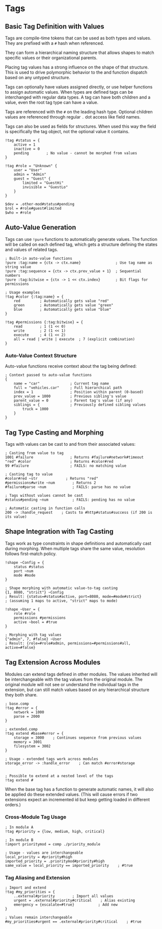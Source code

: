 # Tags

## Basic Tag Definition with Values

Tags are compile-time tokens that can be used as both types and values. They are
prefixed with a `#` hash when referenced.

They can form a hierarchical naming structure that allows shapes to match
specific values or their organizational parents.

Placing tag values has a strong influence on the shape of that structure. This
is used to drive polymorphic behavior to the and function dispatch based on any
untyped structure.

Tags can optionally have values assigned directly, or use helper functions to
assign automatic values. When types are defined tags can be interchanged with
regular data types. A tag can have both children and a value, even the root tag
type can have a value.

Tags are referenced with the `#` on the leading hash type. Optional children
values are referenced through regular `.` dot access like field names.

Tags can also be used as fields for structures. When used this way the field is
specifically the tag object, not the optional value it contains.

```comp
!tag #status = {
    active = 1
    inactive = 0  
    pending        ; No value - cannot be morphed from values
}

!tag #role = "Unknown" {
    user = "User"
    admin = "Admin"
    guest = "Guest" {
        limited = "GuestHi"
        invisible = "GuestLo"
    }
}

$dev = .other-mod#status#pending
$rol = #role#guest#limited
$who = #role

```

## Auto-Value Generation

Tags can use `!pure` functions to automatically generate values. The function
will be called on each defined tag, which gets a structure defining the states
and values of related tags.

```comp
; Built-in auto-value functions
!pure :tag:name = {ctx -> ctx.name}                ; Use tag name as string value
!pure :tag:sequence = {ctx -> ctx.prev_value + 1}  ; Sequential numbers
!pure :tag:bitwise = {ctx -> 1 << ctx.index}       ; Bit flags for permissions

; Usage examples
!tag #color {:tag:name} = {
    red         ; Automatically gets value "red"
    green       ; Automatically gets value "green"
    blue        ; Automatically gets value "blue"
}

!tag #permissions {:tag:bitwise} = {
    read        ; 1 (1 << 0)
    write       ; 2 (1 << 1)
    execute     ; 4 (1 << 2)
    all = read | write | execute  ; 7 (explicit combination)
}
```

### Auto-Value Context Structure

Auto-value functions receive context about the tag being defined:

```comp
; Context passed to auto-value functions
{
    name = "car"              ; Current tag name
    full = "vehicles.car"     ; Full hierarchical path
    index = 1                 ; Position within parent (0-based)
    prev_value = 1000         ; Previous sibling's value
    parent_value = 0          ; Parent tag's value (if any)
    siblings = {              ; Previously defined sibling values
        truck = 1000
    }
}
```

## Tag Type Casting and Morphing

Tags with values can be cast to and from their associated values:

```comp
; Casting from value to tag
1001 #failure                 ; Returns #failure#network#timeout
"red" #color                  ; Returns #color#red  
99 #failure                   ; FAILS: no matching value

; Casting tag to value
#color#red ~str             ; Returns "red"
#permissions#write ~num        ; Returns 2
#failure#parse ~num            ; FAILS: parse has no value

; Tags without values cannot be cast
#status#pending ~num           ; FAILS: pending has no value

; Automatic casting in function calls
200 -> :handle_request    ; Casts to #http#status#success (if 200 is its value)

```

## Shape Integration with Tag Casting

Tags work as type constraints in shape definitions and automatically cast during
morphing. When multiple tags share the same value, resolution follows
first-match policy.

```comp
!shape ~Config = {
    status #status
    port ~num
    mode #mode
}

; Shape morphing with automatic value-to-tag casting
{1, 8080, "strict"} ~Config
; Result: {status=#status#active, port=8080, mode=#mode#strict}
; (assuming 1 maps to active, "strict" maps to mode)

!shape ~User = {
    role #role
    permissions #permissions
    active ~bool = #true
}

; Morphing with tag values
{"admin", 7, #false} ~User
; Result: {role=#role#admin, permissions=#permissions#all, active=#false}
```

## Tag Extension Across Modules

Modules can extend tags defined in other modules. The values inherited will be
interchangeable with the tag values from the original module. The original
module will not see or understand the individual tags in the extension, but can
still match values based on any hierarchical structure they both share.

```comp
; base.comp
!tag #error = {
    network = 1000
    parse = 2000
}

; extended.comp  
!tag extend #base#error = {
    storage = 3000    ; Continues sequence from previous values
    memory = 3001
    filesystem = 3002
}

; Usage - extended tags work across modules
storage_error -> :handle_error    ; Can match #error#storage


; Possible to extend at a nested level of the tags
!tag extend #

```

When the base tag has a function to generate automatic names, it will also be
applied do these extended values. (This will cause errors if two extensions
expect an incremented id but keep getting loaded in different orders.)



### Cross-Module Tag Usage

```comp
; In module A
!tag #priority = {low, medium, high, critical}

; In module B  
!import prioritymod = comp ./priority_module

; Usage - values are interchangeable
local_priority = #priority#high
imported_priority = .prioritymod#priority#high
same_value = local_priority == imported_priority    ; #true
```

### Tag Aliasing and Extension

```comp
; Import and extend
!tag #my_priorities = {
    ..external#priority        ; Import all values
    urgent = .external#priority#critical    ; Alias existing
    emergency = {escalate=#true}           ; Add new
}

; Values remain interchangeable
#my_priorities#urgent == .external#priority#critical    ; #true
```


